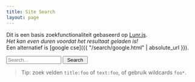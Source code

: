 ```yaml
---
title: Site Search
layout: page
---
```


Dit is een basis zoekfunctionaliteit gebaseerd op [Lunr.js](https://lunrjs.com/).  
*Het kan even duren voordat het resultaat geladen is!*  
Een alternatief is [google cse]({{ "/search/google.html" | absolute_url }}).

<script src="{{ "/js/lunr.js" | absolute_url }}"></script>

<input class="search" type="text" size="15" id="lunr-search" placeholder="Search..." aria-label="search">
<input class="buttons" type="button" onclick="lunr_search();" value=" Search ">
<p id="count"></p>
<ul id="search-results"></ul>

>Tip: zoek velden `title:foo` of `text:foo`, of gebruik wildcards `foo*`.

<script>
// create docs
var notes = [
    {% for post in site.notes %}
    {
      "url": {{ post.url | absolute_url | jsonify }},
      "title": {{ post.title | jsonify }},
      "text": {{ post.content | strip_html | jsonify }}
    }{% unless forloop.last %},{% endunless %}
    {% endfor %}
];
// create index
var idx = lunr(function () {
  this.ref('id')
  this.field('title')
  this.field('text')
  for (var item in notes) {
    this.add({
      title: notes[item].title,
      text: notes[item].text,
      id: item
    })
  }
});
// do search
function displayResults(results) {
  var countResults = document.getElementById('count');
  countResults.innerHTML = results.length + ' Result(s) found</p>';
  var searchResults = document.getElementById('search-results');
  if (results.length) {
    var appendString = '';
    for (var item in results) {
      var ref = results[item].ref;
      var searchItem = '<li><a href="' + notes[ref].url + '">' + notes[ref].title + '</a><br>' + notes[ref].text.substring(0,150) + '... </li>';
      appendString += searchItem;
    }
    searchResults.innerHTML = appendString;
  } else {
    searchResults.innerHTML = '<li>No results found</li>';
  }
}
function lunr_search() {
    var query = document.getElementById("lunr-search").value;
    var results = idx.search(query);
    displayResults(results);
}
</script>
